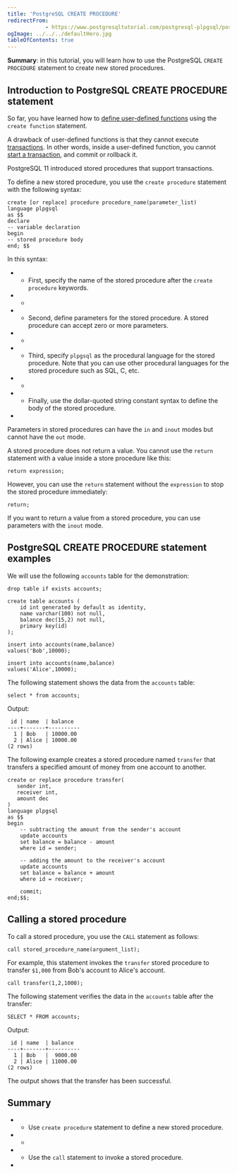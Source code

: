 ```yaml
---
title: 'PostgreSQL CREATE PROCEDURE'
redirectFrom: 
            - https://www.postgresqltutorial.com/postgresql-plpgsql/postgresql-create-procedure/
ogImage: ../../../defaultHero.jpg
tableOfContents: true
---
```


**Summary**: in this tutorial, you will learn how to use the PostgreSQL `CREATE PROCEDURE` statement to create new stored procedures.



## Introduction to PostgreSQL CREATE PROCEDURE statement



So far, you have learned how to [define user-defined functions](https://www.postgresqltutorial.com/postgresql-plpgsql/postgresql-create-function/) using the `create function` statement.



A drawback of user-defined functions is that they cannot execute [transactions](/docs/postgresql/postgresql-transaction/). In other words, inside a user-defined function, you cannot [start a transaction](https://www.postgresqltutorial.com/postgresql-tutorial/postgresql-transaction), and commit or rollback it.



PostgreSQL 11 introduced stored procedures that support transactions.



To define a new stored procedure, you use the `create procedure` statement with the following syntax:



```
create [or replace] procedure procedure_name(parameter_list)
language plpgsql
as $$
declare
-- variable declaration
begin
-- stored procedure body
end; $$
```



In this syntax:



- - First, specify the name of the stored procedure after the `create procedure` keywords.
- -
- - Second, define parameters for the stored procedure. A stored procedure can accept zero or more parameters.
- -
- - Third, specify `plpgsql` as the procedural language for the stored procedure. Note that you can use other procedural languages for the stored procedure such as SQL, C, etc.
- -
- - Finally, use the dollar-quoted string constant syntax to define the body of the stored procedure.
- 


Parameters in stored procedures can have the `in` and `inout` modes but cannot have the `out` mode.



A stored procedure does not return a value. You cannot use the `return` statement with a value inside a store procedure like this:



```
return expression;
```



However, you can use the `return` statement without the `expression` to stop the stored procedure immediately:



```
return;
```



If you want to return a value from a stored procedure, you can use parameters with the `inout` mode.



## PostgreSQL CREATE PROCEDURE statement examples



We will use the following `accounts` table for the demonstration:



```
drop table if exists accounts;

create table accounts (
    id int generated by default as identity,
    name varchar(100) not null,
    balance dec(15,2) not null,
    primary key(id)
);

insert into accounts(name,balance)
values('Bob',10000);

insert into accounts(name,balance)
values('Alice',10000);
```



The following statement shows the data from the `accounts` table:



```
select * from accounts;
```



Output:



```
 id | name  | balance
----+-------+----------
  1 | Bob   | 10000.00
  2 | Alice | 10000.00
(2 rows)
```



The following example creates a stored procedure named `transfer` that transfers a specified amount of money from one account to another.



```
create or replace procedure transfer(
   sender int,
   receiver int,
   amount dec
)
language plpgsql
as $$
begin
    -- subtracting the amount from the sender's account
    update accounts
    set balance = balance - amount
    where id = sender;

    -- adding the amount to the receiver's account
    update accounts
    set balance = balance + amount
    where id = receiver;

    commit;
end;$$;
```



## Calling a stored procedure



To call a stored procedure, you use the `CALL` statement as follows:



```
call stored_procedure_name(argument_list);
```



For example, this statement invokes the `transfer` stored procedure to transfer `$1,000` from Bob's account to Alice's account.



```
call transfer(1,2,1000);
```



The following statement verifies the data in the `accounts` table after the transfer:



```
SELECT * FROM accounts;
```



Output:



```
 id | name  | balance
----+-------+----------
  1 | Bob   |  9000.00
  2 | Alice | 11000.00
(2 rows)
```



The output shows that the transfer has been successful.



## Summary



- - Use `create procedure` statement to define a new stored procedure.
- -
- - Use the `call` statement to invoke a stored procedure.
- 
